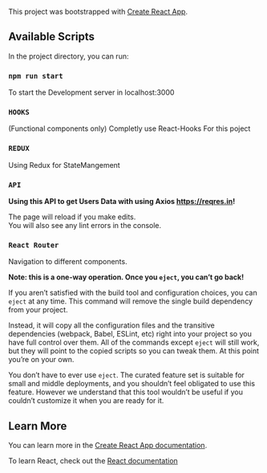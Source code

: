 This project was bootstrapped with [Create React App](https://github.com/facebook/create-react-app).

## Available Scripts

In the project directory, you can run:

### `npm run start`
To start the Development server in localhost:3000

### `HOOKS`
(Functional components only)
Completly use React-Hooks For this poject

### `REDUX`

 Using Redux for StateMangement 

### `API`

**Using this API to get Users Data with using Axios https://reqres.in!**

The page will reload if you make edits.<br />
You will also see any lint errors in the console.

### `React Router `

Navigation to different components.

**Note: this is a one-way operation. Once you `eject`, you can’t go back!**

If you aren’t satisfied with the build tool and configuration choices, you can `eject` at any time. This command will remove the single build dependency from your project.

Instead, it will copy all the configuration files and the transitive dependencies (webpack, Babel, ESLint, etc) right into your project so you have full control over them. All of the commands except `eject` will still work, but they will point to the copied scripts so you can tweak them. At this point you’re on your own.

You don’t have to ever use `eject`. The curated feature set is suitable for small and middle deployments, and you shouldn’t feel obligated to use this feature. However we understand that this tool wouldn’t be useful if you couldn’t customize it when you are ready for it.

## Learn More

You can learn more in the [Create React App documentation](https://facebook.github.io/create-react-app/docs/getting-started).

To learn React, check out the [React documentation](https://reactjs.org/)
